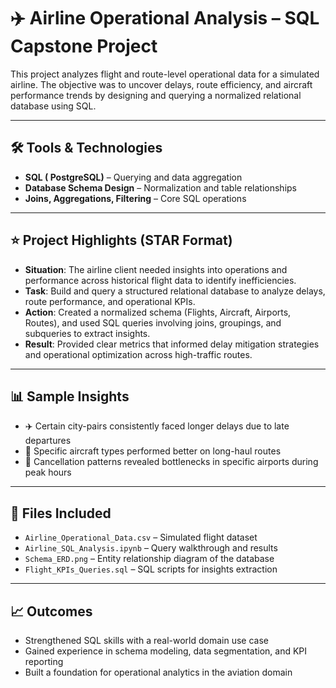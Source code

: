 # ✈️ Airline Operational Analysis – SQL Capstone Project

This project analyzes flight and route-level operational data for a simulated airline. The objective was to uncover delays, route efficiency, and aircraft performance trends by designing and querying a normalized relational database using SQL.

---

## 🛠️ Tools & Technologies
- **SQL ( PostgreSQL)** – Querying and data aggregation  
- **Database Schema Design** – Normalization and table relationships  
- **Joins, Aggregations, Filtering** – Core SQL operations  

---

## ⭐ Project Highlights (STAR Format)

- **Situation**: The airline client needed insights into operations and performance across historical flight data to identify inefficiencies.  
- **Task**: Build and query a structured relational database to analyze delays, route performance, and operational KPIs.  
- **Action**: Created a normalized schema (Flights, Aircraft, Airports, Routes), and used SQL queries involving joins, groupings, and subqueries to extract insights.  
- **Result**: Provided clear metrics that informed delay mitigation strategies and operational optimization across high-traffic routes.  

---

## 📊 Sample Insights
- ✈️ Certain city-pairs consistently faced longer delays due to late departures  
- 🛬 Specific aircraft types performed better on long-haul routes  
- 🛑 Cancellation patterns revealed bottlenecks in specific airports during peak hours  

---

## 📁 Files Included
- `Airline_Operational_Data.csv` – Simulated flight dataset  
- `Airline_SQL_Analysis.ipynb` – Query walkthrough and results  
- `Schema_ERD.png` – Entity relationship diagram of the database  
- `Flight_KPIs_Queries.sql` – SQL scripts for insights extraction  

---

## 📈 Outcomes
- Strengthened SQL skills with a real-world domain use case  
- Gained experience in schema modeling, data segmentation, and KPI reporting  
- Built a foundation for operational analytics in the aviation domain

